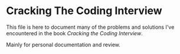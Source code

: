 # Cracking The Coding Interview

This file is here to document many of the problems and solutions I've encountered in the book _Cracking the Coding Interview_.

Mainly for personal documentation and review.

